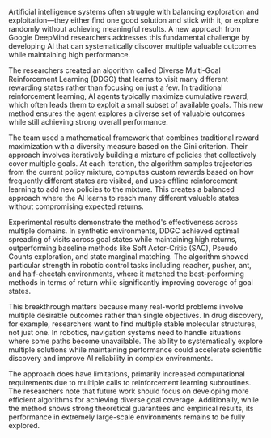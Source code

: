 Artificial intelligence systems often struggle with balancing exploration and exploitation—they either find one good solution and stick with it, or explore randomly without achieving meaningful results. A new approach from Google DeepMind researchers addresses this fundamental challenge by developing AI that can systematically discover multiple valuable outcomes while maintaining high performance.

The researchers created an algorithm called Diverse Multi-Goal Reinforcement Learning (DDGC) that learns to visit many different rewarding states rather than focusing on just a few. In traditional reinforcement learning, AI agents typically maximize cumulative reward, which often leads them to exploit a small subset of available goals. This new method ensures the agent explores a diverse set of valuable outcomes while still achieving strong overall performance.

The team used a mathematical framework that combines traditional reward maximization with a diversity measure based on the Gini criterion. Their approach involves iteratively building a mixture of policies that collectively cover multiple goals. At each iteration, the algorithm samples trajectories from the current policy mixture, computes custom rewards based on how frequently different states are visited, and uses offline reinforcement learning to add new policies to the mixture. This creates a balanced approach where the AI learns to reach many different valuable states without compromising expected returns.

Experimental results demonstrate the method's effectiveness across multiple domains. In synthetic environments, DDGC achieved optimal spreading of visits across goal states while maintaining high returns, outperforming baseline methods like Soft Actor-Critic (SAC), Pseudo Counts exploration, and state marginal matching. The algorithm showed particular strength in robotic control tasks including reacher, pusher, ant, and half-cheetah environments, where it matched the best-performing methods in terms of return while significantly improving coverage of goal states.

This breakthrough matters because many real-world problems involve multiple desirable outcomes rather than single objectives. In drug discovery, for example, researchers want to find multiple stable molecular structures, not just one. In robotics, navigation systems need to handle situations where some paths become unavailable. The ability to systematically explore multiple solutions while maintaining performance could accelerate scientific discovery and improve AI reliability in complex environments.

The approach does have limitations, primarily increased computational requirements due to multiple calls to reinforcement learning subroutines. The researchers note that future work should focus on developing more efficient algorithms for achieving diverse goal coverage. Additionally, while the method shows strong theoretical guarantees and empirical results, its performance in extremely large-scale environments remains to be fully explored.